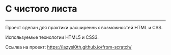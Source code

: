 # С чистого листа
-------------------------------------------------------------------------
Проект сделан для практики расширенных возможностей HTML и CSS.

Используемые технологии HTML5 и CSS3.

Ссылка на проект: https://lazysl0th.github.io/from-scratch/
